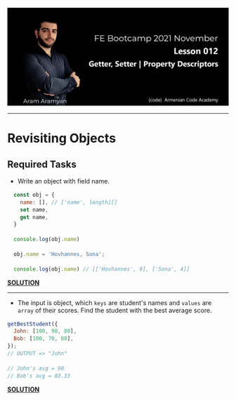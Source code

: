 ![](img/1.png)

---
# Revisiting Objects

## Required Tasks

* Write an object with field name.

```javascript
  const obj = {
    name: [], // ['name', length][]
    set name,
    get name,
  }

  console.log(obj.name)

  obj.name = 'Hovhannes, Sona';

  console.log(obj.name) // [['Hovhannes', 9], ['Sona', 4]]
```

[**SOLUTION**](1.objName.js)
___

* The input is object, which `keys` are student's names and `values` are `array` of their scores. Find the student with the best average score.

```javascript
getBestStudent({
  John: [100, 90, 80],
  Bob: [100, 70, 80],
});
// OUTPUT => "John"

// John's avg = 90
// Bob's avg = 83.33
```

[**SOLUTION**](2.getBestStudent.js)
